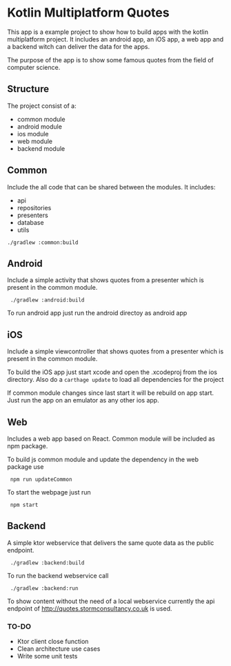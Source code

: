 # Kotlin Multiplatform Quotes

This app is a example project to show how to build apps with the kotlin multiplatform project. 
It includes an android app, an iOS app, a web app and a backend witch can deliver the data for the apps.

The purpose of the app is to show some famous quotes from the field of computer science.

## Structure

The project consist of a:
- common module
- android module
- ios module
- web module
- backend module

## Common

Include the all code that can be shared between the modules.
It includes:
- api 
- repositories
- presenters
- database
- utils

```
./gradlew :common:build
```

## Android

Include a simple activity that shows quotes from a presenter which is present in the common module.

```
 ./gradlew :android:build
```

To run android app just run the android directoy as android app

## iOS

Include a simple viewcontroller that shows quotes from a presenter which is present in the common module.
 
To build the iOS app just start xcode and open the .xcodeproj from the ios directory. Also do a `carthage update` to load all dependencies for the project

If common module changes since last start it will be rebuild on app start.
Just run the app on an emulator as any other ios app. 

## Web

Includes a web app based on React. Common module will be included as npm package.

To build js common module and update the dependency in the web package use
```
 npm run updateCommon
```

To start the webpage just run
```
 npm start
```

## Backend

A simple ktor webservice that delivers the same quote data as the public endpoint. 

```
 ./gradlew :backend:build
```

To run the backend webservice call

```
 ./gradlew :backend:run
```

To show content without the need of a local webservice currently the api endpoint of http://quotes.stormconsultancy.co.uk is used.


### TO-DO

- Ktor client close function
- Clean architecture use cases
- Write some unit tests
